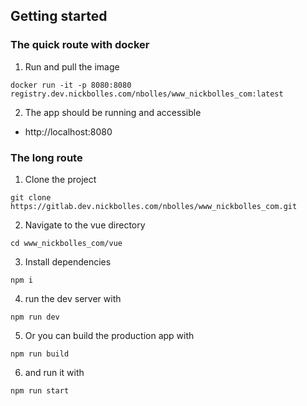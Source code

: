 ## Getting started

### The quick route with docker
1. Run and pull the image
```
docker run -it -p 8080:8080 registry.dev.nickbolles.com/nbolles/www_nickbolles_com:latest
```
2. The app should be running and accessible
* http://localhost:8080

### The long route
1. Clone the project
```
git clone https://gitlab.dev.nickbolles.com/nbolles/www_nickbolles_com.git
```
2. Navigate to the vue directory
```
cd www_nickbolles_com/vue
```
3. Install dependencies
```
npm i
```
4. run the dev server with
```
npm run dev
```
5. Or you can build the production app with
```
npm run build
```
6. and run it with
```
npm run start
```
